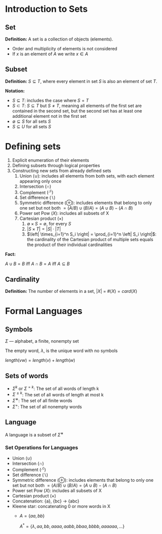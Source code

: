 # Introduction to Sets

## Set

**Definition:** A set is a collection of objects (elements).

- Order and multiplicity of elements is not considered
- If $x$ is an element of $A$ we write $x ∈ A$

## Subset

**Definition:** $S \subseteq T$, where every element in set $S$ is also an element of set $T$.

**Notation:**

- $S ⊆ T$: includes the case where $S = T$
- $S ⊂ T$: $S ⊆ T$ but $S \neq T$, meaning all elements of the first set are contained in the second set, but the second set has at least one additional element not in the first set
- $∅ ⊆ S$ for all sets $S$
- $S ⊆ U$ for all sets $S$

# Defining sets

1. Explicit enumeration of their elements
2. Defining subsets through logical properties
3. Constructing new sets from already defined sets
    1. Union $(∪)$: includes all elements from both sets, with each element appearing only once
    2. Intersection $(∩)$
    3. Complement $(·^c)$
    4. Set difference $(\backslash)$
    5. Symmetric difference $(⊕)$: includes elements that belong to only one set but not both $= (A / B) ∪ (B / A) = (A ∪ B) - (A ∩ B)$
    6. Power set Pow $(X)$: includes all subsets of X
    7. Cartesian product $(×)$
        1. $∅ × S = ∅$, for every $S$
        2. $|S × T| = |S| · |T|$
        3. $\left| \times_{i=1}^n S_i \right| = \prod_{i=1}^n \left| S_i \right|$: the cardinality of the Cartesian product of multiple sets equals the product of their individual cardinalities

**Fact:**

$A ∪ B = B$ iff $A ∩ B = A$ iff $A ⊆ B$ 

## Cardinality

**Definition:** The number of elements in a set, $|X|$ = #$(X) = card(X)$

# Formal Languages

## Symbols

$Σ$ — alphabet, a finite, nonempty set

The empty word, $λ$, is the unique word with no symbols

$length(vw) = length(v) + length(w)$

## Sets of words

- $Σ^k$ or $Σ^{=k}$: The set of all words of length k
- $Σ^{≤k}$: The set of all words of length at most k
- $Σ^∗$: The set of all finite words
- $Σ^+$: The set of all nonempty words

## Language

A language is a subset of $Σ^∗$

### Set Operations for Languages

- Union $(∪)$
- Intersection $(∩)$
- Complement $(·^c)$
- Set difference $(\backslash)$
- Symmetric difference $(⊕)$: includes elements that belong to only one set but not both $= (A / B) ∪ (B / A) = (A ∪ B) - (A ∩ B)$
- Power set Pow $(X)$: includes all subsets of X
- Cartesian product $(×)$
- Concatenation: {a}, {bc} → {abc}
- Kleene star: concatenating 0 or more words in X
    - $A = \{aa, bb\}$
        
        $A^* = \{λ, aa, bb, aaaa, aabb, bbaa, bbbb, aaaaaa, . . .\}$
